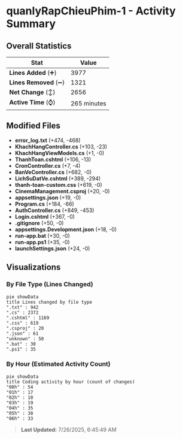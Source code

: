 # quanlyRapChieuPhim-1 - Activity Summary 

## Overall Statistics

| Stat                   | Value                                                             |
| ---------------------- | ----------------------------------------------------------------- |
| **Lines Added** (➕)   | 3977                                          |
| **Lines Removed** (➖) | 1321                                        |
| **Net Change** (↕)    | 2656                |
| **Active Time** (⌚)   | 265 minutes |


## Modified Files
- **error_log.txt** (+474, -468)
- **KhachHangController.cs** (+103, -23)
- **KhachHangViewModels.cs** (+1, -0)
- **ThanhToan.cshtml** (+106, -13)
- **CronController.cs** (+7, -4)
- **BanVeController.cs** (+682, -0)
- **LichSuDatVe.cshtml** (+389, -294)
- **thanh-toan-custom.css** (+619, -0)
- **CinemaManagement.csproj** (+20, -0)
- **appsettings.json** (+19, -0)
- **Program.cs** (+184, -66)
- **AuthController.cs** (+849, -453)
- **Login.cshtml** (+367, -0)
- **.gitignore** (+50, -0)
- **appsettings.Development.json** (+18, -0)
- **run-app.bat** (+30, -0)
- **run-app.ps1** (+35, -0)
- **launchSettings.json** (+24, -0)

## Visualizations

### By File Type (Lines Changed)

```mermaid
pie showData
title Lines changed by file type
".txt" : 942
".cs" : 2372
".cshtml" : 1169
".css" : 619
".csproj" : 20
".json" : 61
"unknown" : 50
".bat" : 30
".ps1" : 35
```

### By Hour (Estimated Activity Count)

```mermaid
pie showData
title Coding activity by hour (count of changes)
"00h" : 54
"01h" : 17
"02h" : 10
"03h" : 19
"04h" : 35
"05h" : 38
"06h" : 33
```


> **Last Updated:** 7/26/2025, 6:45:49 AM